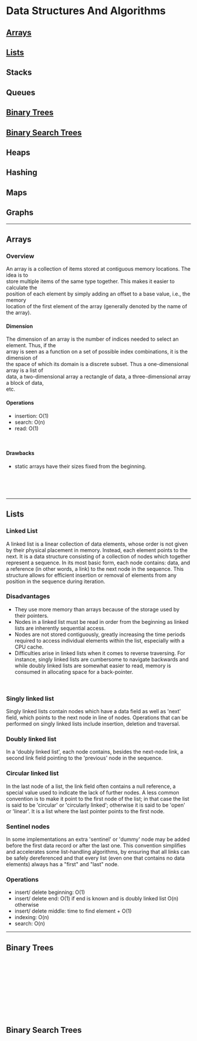 # Data Structures And Algorithms

## [Arrays](#arrays)
## [Lists](#lists)
## Stacks
## Queues
## [Binary Trees](#binary-trees)
## [Binary Search Trees](#binary-search-trees)
## Heaps
## Hashing
## Maps
## Graphs
---
## <a name="arrays"></a> Arrays
### Overview
An array is a collection of items stored at contiguous memory locations. The idea is to  
store multiple items of the same type together. This makes it easier to calculate the  
position of each element by simply adding an offset to a base value, i.e., the memory  
location of the first element of the array (generally denoted by the name of the array).
<br>

#### Dimension
The dimension of an array is the number of indices needed to select an element. Thus, if the  
array is seen as a function on a set of possible index combinations, it is the dimension of  
the space of which its domain is a discrete subset. Thus a one-dimensional array is a list of  
data, a two-dimensional array a rectangle of data, a three-dimensional array a block of data,  
etc.
<br>

#### Operations
- insertion: O(1)
- search: O(n)
- read: O(1)
<br>

#### Drawbacks
- static arrays have their sizes fixed from the beginning.
<br>
<br>
<br>

---

## <a name="lists"></a> Lists
### Linked List
A linked list is a linear collection of data elements, whose order is not given by their physical placement in memory. Instead, each element points to the next. It is a data structure consisting of a collection of nodes which together represent a sequence. In its most basic form, each node contains: data, and a reference (in other words, a link) to the next node in the sequence. This structure allows for efficient insertion or removal of elements from any position in the sequence during iteration.
<br>

### Disadvantages
- They use more memory than arrays because of the storage used by their pointers.
- Nodes in a linked list must be read in order from the beginning as linked lists are inherently sequential access.
- Nodes are not stored contiguously, greatly increasing the time periods required to access individual elements within the list, especially with a CPU cache.
- Difficulties arise in linked lists when it comes to reverse traversing. For instance, singly linked lists are cumbersome to navigate backwards and while doubly linked lists are somewhat easier to read, memory is consumed in allocating space for a back-pointer.
<br>

### Singly linked list
Singly linked lists contain nodes which have a data field as well as 'next' field, which points to the next node in line of nodes. Operations that can be performed on singly linked lists include insertion, deletion and traversal.
<br>

### Doubly linked list
In a 'doubly linked list', each node contains, besides the next-node link, a second link field pointing to the 'previous' node in the sequence.
<br>

### Circular linked list
In the last node of a list, the link field often contains a null reference, a special value used to indicate the lack of further nodes. A less common convention is to make it point to the first node of the list; in that case the list is said to be 'circular' or 'circularly linked'; otherwise it is said to be 'open' or 'linear'. It is a list where the last pointer points to the first node.
<br>

### Sentinel nodes
In some implementations an extra 'sentinel' or 'dummy' node may be added before the first data record or after the last one. This convention simplifies and accelerates some list-handling algorithms, by ensuring that all links can be safely dereferenced and that every list (even one that contains no data elements) always has a "first" and "last" node.
<br>

### Operations
- insert/ delete beginning: O(1)
- insert/ delete end: O(1) if end is known and is doubly linked list
O(n) otherwise
- insert/ delete middle: time to find element + O(1)                  
- indexing: O(n)
- search: O(n)

---


## <a name="binary-trees"></a> Binary Trees
<br>
<br>
<br>
<br>
<br>
<br>
<br>
<br>
<br>

## <a name="binary-search-trees"></a> Binary Search Trees
